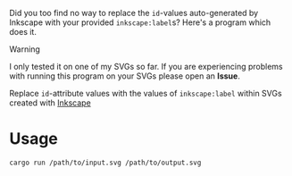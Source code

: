 Did you too find no way to replace the `id`-values auto-generated by Inkscape with your provided `inkscape:label`s?
Here's a program which does it.

> [!warning]
> I only tested it on one of my SVGs so far. If you are experiencing problems with running this program on your SVGs please open an **Issue**.

Replace `id`-attribute values with the values of `inkscape:label` within SVGs created with [Inkscape](https://inkscape.org/)

# Usage

```
cargo run /path/to/input.svg /path/to/output.svg
```
